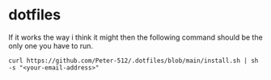 # dotfiles

If it works the way i think it might then the following command should be the only one you have to run.

`curl https://github.com/Peter-512/.dotfiles/blob/main/install.sh | sh -s "<your-email-address>"`
